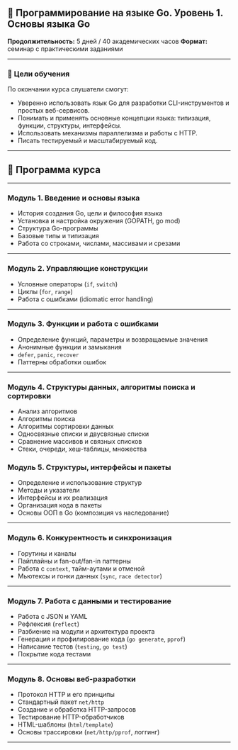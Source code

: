 ## 📘 **Программирование на языке Go. Уровень 1. Основы языка Go**

**Продолжительность:** 5 дней / 40 академических часов
**Формат:** семинар с практическими заданиями

---

### 🎯 **Цели обучения**

По окончании курса слушатели смогут:

* Уверенно использовать язык Go для разработки CLI-инструментов и простых веб-сервисов.
* Понимать и применять основные концепции языка: типизация, функции, структуры, интерфейсы.
* Использовать механизмы параллелизма и работы с HTTP.
* Писать тестируемый и масштабируемый код.

---

## 🧭 **Программа курса**

---

### **Модуль 1. Введение и основы языка**

* История создания Go, цели и философия языка
* Установка и настройка окружения (GOPATH, go mod)
* Структура Go-программы
* Базовые типы и типизация
* Работа со строками, числами, массивами и срезами

---

### **Модуль 2. Управляющие конструкции**

* Условные операторы (`if`, `switch`)
* Циклы (`for`, `range`)
* Работа с ошибками (idiomatic error handling)

---

### **Модуль 3. Функции и работа с ошибками**

* Определение функций, параметры и возвращаемые значения
* Анонимные функции и замыкания
* `defer`, `panic`, `recover`
* Паттерны обработки ошибок

---

### **Модуль 4. Структуры данных, алгоритмы поиска и сортировки**

* Анализ алгоритмов
* Алгоритмы поиска
* Алгоритмы сортировки данных
* Односвязные списки и двусвязные списки
* Сравнение массивов и связных списков
* Стеки, очереди, хеш-таблицы, множества

### **Модуль 5. Структуры, интерфейсы и пакеты**

* Определение и использование структур
* Методы и указатели
* Интерфейсы и их реализация
* Организация кода в пакеты
* Основы ООП в Go (композиция vs наследование)

---

### **Модуль 6. Конкурентность и синхронизация**

* Горутины и каналы
* Пайплайны и fan-out/fan-in паттерны
* Работа с `context`, тайм-аутами и отменой
* Мьютексы и гонки данных (`sync`, `race detector`)

---

### **Модуль 7. Работа с данными и тестирование**

* Работа с JSON и YAML
* Рефлексия (`reflect`)
* Разбиение на модули и архитектура проекта
* Генерация и профилирование кода (`go generate`, `pprof`)
* Написание тестов (`testing`, `go test`)
* Покрытие кода тестами

---


### **Модуль 8. Основы веб-разработки**

* Протокол HTTP и его принципы
* Стандартный пакет `net/http`
* Создание и обработка HTTP-запросов
* Тестирование HTTP-обработчиков
* HTML-шаблоны (`html/template`)
* Основы трассировки (`net/http/pprof`, логгинг)

---
